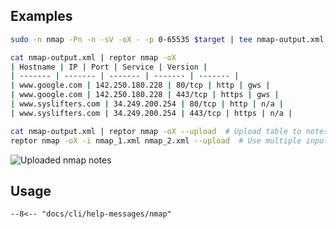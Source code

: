 ## Examples

```bash title="Nmap scan"
sudo -n nmap -Pn -n -sV -oX - -p 0-65535 $target | tee nmap-output.xml
```

```bash title="Format nmap output"
cat nmap-output.xml | reptor nmap -oX
| Hostname | IP | Port | Service | Version |
| ------- | ------- | ------- | ------- | ------- |
| www.google.com | 142.250.180.228 | 80/tcp | http | gws |
| www.google.com | 142.250.180.228 | 443/tcp | https | gws |
| www.syslifters.com | 34.249.200.254 | 80/tcp | http | n/a |
| www.syslifters.com | 34.249.200.254 | 443/tcp | https | n/a |
```

```bash
cat nmap-output.xml | reptor nmap -oX --upload  # Upload table to notes
reptor nmap -oX -i nmap_1.xml nmap_2.xml --upload  # Use multiple input files
```

![Uploaded nmap notes](/cli/assets/nmap-notes.png)


## Usage
```
--8<-- "docs/cli/help-messages/nmap"
```
